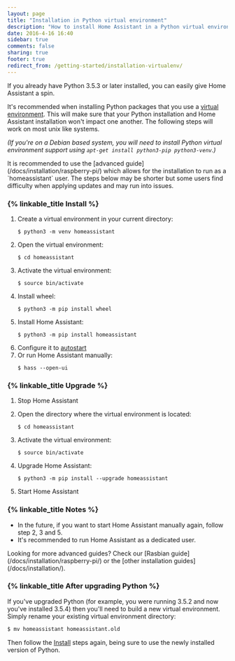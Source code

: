 ```yaml
---
layout: page
title: "Installation in Python virtual environment"
description: "How to install Home Assistant in a Python virtual environment."
date: 2016-4-16 16:40
sidebar: true
comments: false
sharing: true
footer: true
redirect_from: /getting-started/installation-virtualenv/
---
```


If you already have Python 3.5.3 or later installed, you can easily give Home Assistant a spin.

It's recommended when installing Python packages that you use a [virtual environment](https://docs.python.org/3.5/library/venv.html#module-venv). This will make sure that your Python installation and Home Assistant installation won't impact one another. The following steps will work on most unix like systems.

_(If you're on a Debian based system, you will need to install Python virtual environment support using `apt-get install python3-pip python3-venv`.)_

<p class='Note'>
It is recommended to use the [advanced guide](/docs/installation/raspberry-pi/) which allows for the installation to run as a `homeassistant` user. The steps below may be shorter but some users find difficulty when applying updates and may run into issues.
</p>

### {% linkable_title Install %}

 1. Create a virtual environment in your current directory:
    ```
    $ python3 -m venv homeassistant
    ```
 2. Open the virtual environment:
    ```
    $ cd homeassistant
    ```
 3. Activate the virtual environment:
    ```
    $ source bin/activate
    ```
 4. Install wheel:
    ```
    $ python3 -m pip install wheel
    ```
 5. Install Home Assistant:
    ```
    $ python3 -m pip install homeassistant
    ```    
 6. Configure it to [autostart](/docs/autostart/)
 7. Or run Home Assistant manually:
    ```
    $ hass --open-ui
    ```
 
### {% linkable_title Upgrade %}

 1. Stop Home Assistant

 2. Open the directory where the virtual environment is located:
    ```
    $ cd homeassistant
    ```
 3. Activate the virtual environment:
    ```
    $ source bin/activate
    ```
 4. Upgrade Home Assistant:
    ```
    $ python3 -m pip install --upgrade homeassistant
    ```
 5. Start Home Assistant

### {% linkable_title Notes %}

- In the future, if you want to start Home Assistant manually again, follow step 2, 3 and 5.
- It's recommended to run Home Assistant as a dedicated user.

<p class='info'>
Looking for more advanced guides? Check our [Rasbian guide](/docs/installation/raspberry-pi/) or the [other installation guides](/docs/installation/).
</p>

### {% linkable_title After upgrading Python %}

If you've upgraded Python (for example, you were running 3.5.2 and now you've installed 3.5.4) then you'll need to build a new virtual environment. Simply rename your existing virtual environment directory:

```bash
$ mv homeassistant homeassistant.old
```
Then follow the [Install](/docs/installation/virtualenv/#install) steps again, being sure to use the newly installed version of Python.
